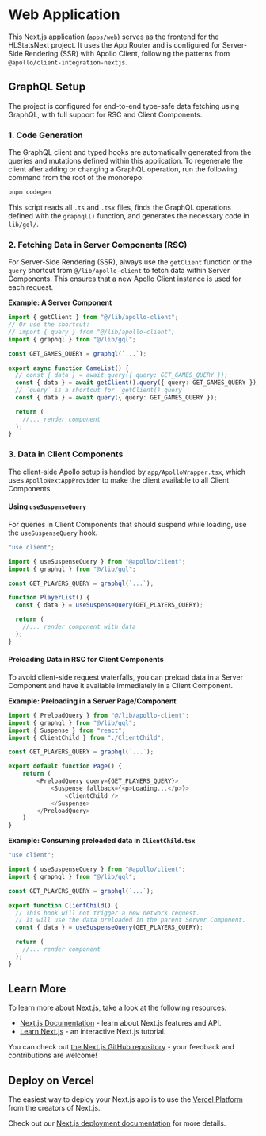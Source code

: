 # Web Application

This Next.js application (`apps/web`) serves as the frontend for the HLStatsNext project. It uses the App Router and is configured for Server-Side Rendering (SSR) with Apollo Client, following the patterns from `@apollo/client-integration-nextjs`.

## GraphQL Setup

The project is configured for end-to-end type-safe data fetching using GraphQL, with full support for RSC and Client Components.

### 1. Code Generation

The GraphQL client and typed hooks are automatically generated from the queries and mutations defined within this application. To regenerate the client after adding or changing a GraphQL operation, run the following command from the root of the monorepo:

```bash
pnpm codegen
```

This script reads all `.ts` and `.tsx` files, finds the GraphQL operations defined with the `graphql()` function, and generates the necessary code in `lib/gql/`.

### 2. Fetching Data in Server Components (RSC)

For Server-Side Rendering (SSR), always use the `getClient` function or the `query` shortcut from `@/lib/apollo-client` to fetch data within Server Components. This ensures that a new Apollo Client instance is used for each request.

**Example: A Server Component**

```typescript
import { getClient } from "@/lib/apollo-client";
// Or use the shortcut:
// import { query } from "@/lib/apollo-client";
import { graphql } from "@/lib/gql";

const GET_GAMES_QUERY = graphql(`...`);

export async function GameList() {
  // const { data } = await query({ query: GET_GAMES_QUERY });
  const { data } = await getClient().query({ query: GET_GAMES_QUERY });
  // `query` is a shortcut for `getClient().query`
  const { data } = await query({ query: GET_GAMES_QUERY });

  return (
    //... render component
  );
}
```

### 3. Data in Client Components

The client-side Apollo setup is handled by `app/ApolloWrapper.tsx`, which uses `ApolloNextAppProvider` to make the client available to all Client Components.

#### Using `useSuspenseQuery`

For queries in Client Components that should suspend while loading, use the `useSuspenseQuery` hook.

```typescript
"use client";

import { useSuspenseQuery } from "@apollo/client";
import { graphql } from "@/lib/gql";

const GET_PLAYERS_QUERY = graphql(`...`);

function PlayerList() {
  const { data } = useSuspenseQuery(GET_PLAYERS_QUERY);

  return (
    //... render component with data
  );
}
```

#### Preloading Data in RSC for Client Components

To avoid client-side request waterfalls, you can preload data in a Server Component and have it available immediately in a Client Component.

**Example: Preloading in a Server Page/Component**

```typescript
import { PreloadQuery } from "@/lib/apollo-client";
import { graphql } from "@/lib/gql";
import { Suspense } from "react";
import { ClientChild } from "./ClientChild";

const GET_PLAYERS_QUERY = graphql(`...`);

export default function Page() {
    return (
        <PreloadQuery query={GET_PLAYERS_QUERY}>
            <Suspense fallback={<p>Loading...</p>}>
                <ClientChild />
            </Suspense>
        </PreloadQuery>
    )
}
```

**Example: Consuming preloaded data in `ClientChild.tsx`**

```typescript
"use client";

import { useSuspenseQuery } from "@apollo/client";
import { graphql } from "@/lib/gql";

const GET_PLAYERS_QUERY = graphql(`...`);

export function ClientChild() {
  // This hook will not trigger a new network request.
  // It will use the data preloaded in the parent Server Component.
  const { data } = useSuspenseQuery(GET_PLAYERS_QUERY);

  return (
    //... render component
  );
}
```

## Learn More

To learn more about Next.js, take a look at the following resources:

- [Next.js Documentation](https://nextjs.org/docs) - learn about Next.js features and API.
- [Learn Next.js](https://nextjs.org/learn) - an interactive Next.js tutorial.

You can check out [the Next.js GitHub repository](https://github.com/vercel/next.js) - your feedback and contributions are welcome!

## Deploy on Vercel

The easiest way to deploy your Next.js app is to use the [Vercel Platform](https://vercel.com/new?utm_medium=default-template&filter=next.js&utm_source=create-next-app&utm_campaign=create-next-app-readme) from the creators of Next.js.

Check out our [Next.js deployment documentation](https://nextjs.org/docs/app/building-your-application/deploying) for more details.
